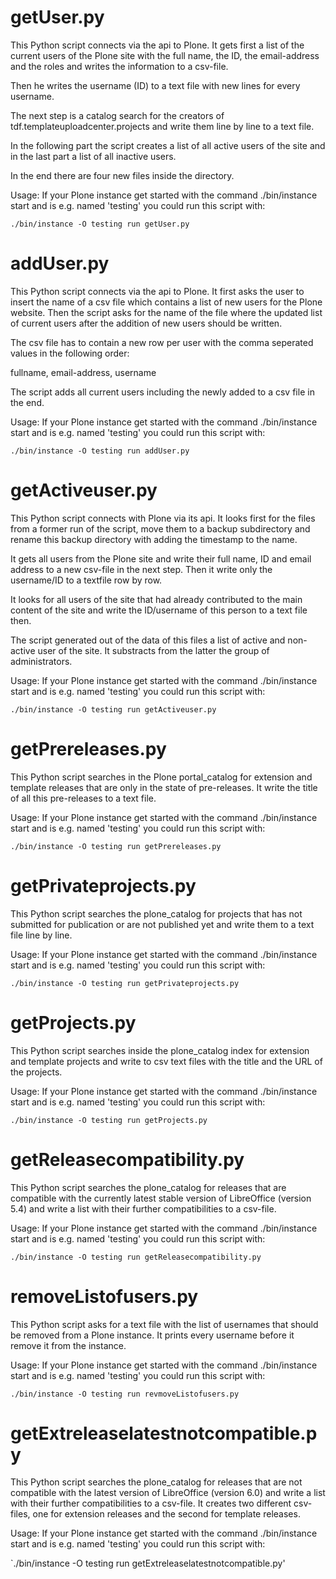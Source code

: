 # getUser.py

This Python script connects via the api to Plone. It gets first a list of the current users of the Plone site with the 
full name, the ID, the email-address and the roles and writes the information to a csv-file.

Then he writes the username (ID) to a text file with new lines for every username.

The next step is a catalog search for the creators of tdf.templateuploadcenter.projects and write them
line by line to a text file.

In the following part the script creates a list of all active users of the site and in the last part a list of all 
inactive users.

In the end there are four new files inside the directory.

Usage: If your Plone instance get started with the command ./bin/instance start and is e.g. named 'testing' 
you could run this script with:

`./bin/instance -O testing run getUser.py`


# addUser.py

This Python script connects via the api to Plone. It first asks the user to insert the
name of a csv file which contains a list of new users for the Plone website. Then the 
script asks for the name of the file where the updated list of current users after the
addition of new users should be written.

The csv file has to contain a new row per user with the comma seperated values in the
following order:

fullname, email-address, username

The script adds all current users including the newly added to a csv file in the end.

Usage: If your Plone instance get started with the command ./bin/instance start and is e.g. named 'testing' 
you could run this script with:

`./bin/instance -O testing run addUser.py`


# getActiveuser.py

This Python script connects with Plone via its api. It looks first for the files from a former
run of the script, move them to a backup subdirectory and rename this backup directory with adding
the timestamp to the name.

It gets all users from the Plone site and write their full name, ID and email address to a new csv-file
in the next step. Then it write only the username/ID to a textfile row by row.

It looks for all users of the site that had already contributed to the main content of the site and 
write the ID/username of this person to a text file then.

The script generated out of the data of this files a list of active and non-active user of the site.
It substracts from the latter the group of administrators.

Usage: If your Plone instance get started with the command ./bin/instance start and is e.g. named 'testing' 
you could run this script with:

`./bin/instance -O testing run getActiveuser.py`


# getPrereleases.py

This Python script searches in the Plone portal_catalog for extension and template releases that are only 
in the state of pre-releases. It write the title of all this pre-releases to a text file.

Usage: If your Plone instance get started with the command ./bin/instance start and is e.g. named 'testing' 
you could run this script with:

`./bin/instance -O testing run getPrereleases.py`


# getPrivateprojects.py

This Python script searches the plone_catalog for projects that has not submitted for publication or are not 
published yet and write them to a text file line by line.

Usage: If your Plone instance get started with the command ./bin/instance start and is e.g. named 'testing' 
you could run this script with:

`./bin/instance -O testing run getPrivateprojects.py`


# getProjects.py

This Python script searches inside the plone_catalog index for extension and template projects and write to csv text
files with the title and the URL of the projects.

Usage: If your Plone instance get started with the command ./bin/instance start and is e.g. named 'testing' 
you could run this script with:

`./bin/instance -O testing run getProjects.py`


# getReleasecompatibility.py

This Python script searches the plone_catalog for releases that are compatible with the currently latest stable version
of LibreOffice (version 5.4) and write a list with their further compatibilities to a csv-file.

Usage: If your Plone instance get started with the command ./bin/instance start and is e.g. named 'testing' 
you could run this script with:

`./bin/instance -O testing run getReleasecompatibility.py`


# removeListofusers.py

This Python script asks for a text file with the list of usernames that should be removed from a Plone instance. It prints
every username before it remove it from the instance.

Usage: If your Plone instance get started with the command ./bin/instance start and is e.g. named 'testing' 
you could run this script with:

`./bin/instance -O testing run revmoveListofusers.py`


# getExtreleaselatestnotcompatible.py

This Python script searches the plone_catalog for releases that are not compatible with the latest version of
LibreOffice (version 6.0) and write a list with their further compatibilities to a csv-file. It creates two different 
csv-files, one for extension releases and the second for template releases.

Usage: If your Plone instance get started with the command ./bin/instance start and is e.g. named 'testing' 
you could run this script with:

`./bin/instance -O testing run getExtreleaselatestnotcompatible.py'



